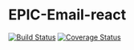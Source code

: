 # EPIC-Email-react

[![Build Status](https://travis-ci.com/luc-tuyishime/EPIC-Email-react.svg?branch=master)](https://travis-ci.com/luc-tuyishime/EPIC-Email-react) [![Coverage Status](https://coveralls.io/repos/github/luc-tuyishime/EPIC-Email-react/badge.svg?branch=master)](https://coveralls.io/github/luc-tuyishime/EPIC-Email-react?branch=master)
